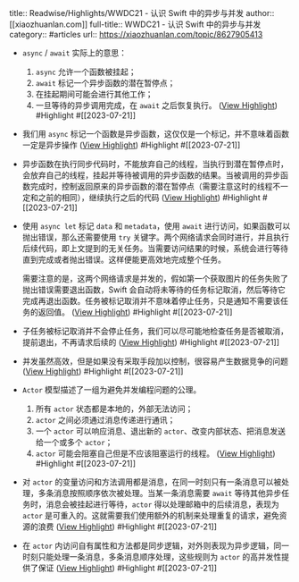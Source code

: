 title:: Readwise/Highlights/WWDC21 - 认识 Swift 中的异步与并发
author:: [[xiaozhuanlan.com]]
full-title:: WWDC21 - 认识 Swift 中的异步与并发
category:: #articles
url:: https://xiaozhuanlan.com/topic/8627905413

- `async` / `await` 实际上的意思：
  
  1.  `async` 允许一个函数被挂起；
  2.  `await` 标记一个异步函数的潜在暂停点；
  3.  在挂起期间可能会进行其他工作；
  4.  一旦等待的异步调用完成，在 `await` 之后恢复执行。 ([View Highlight](https://read.readwise.io/read/01h5vq07g70xbc13rn1yzxq6mf)) #Highlight #[[2023-07-21]]
- 我们用 `async` 标记一个函数是异步函数，这仅仅是一个标记，并不意味着函数一定是异步操作 ([View Highlight](https://read.readwise.io/read/01h5vq0gfg0g9pgq0stpd3tyk1)) #Highlight #[[2023-07-21]]
- 异步函数在执行同步代码时，不能放弃自己的线程，当执行到潜在暂停点时，会放弃自己的线程，挂起并等待被调用的异步函数的结果。当被调用的异步函数完成时，控制返回原来的异步函数的潜在暂停点（需要注意这时的线程不一定和之前的相同），继续执行之后的代码 ([View Highlight](https://read.readwise.io/read/01h5vq1804n08ehq6ger2p7xc1)) #Highlight #[[2023-07-21]]
- 使用 `async let` 标记 `data` 和 `metadata`，使用 `await` 进行访问，如果函数可以抛出错误，那么还需要使用 `try` 关键字。两个网络请求会同时进行，并且执行后续代码，即上文提到的无关任务。当需要访问结果的时候，系统会进行等待直到完成或者抛出错误。这样便能更高效地完成整个任务。
  
  需要注意的是，这两个网络请求是并发的，假如第一个获取图片的任务失败了抛出错误需要退出函数，Swift 会自动将未等待的任务标记取消，然后等待它完成再退出函数。任务被标记取消并不意味着停止任务，只是通知不需要该任务的返回值。 ([View Highlight](https://read.readwise.io/read/01h5vqce0mgdneyrq38hhavbsg)) #Highlight #[[2023-07-21]]
- 子任务被标记取消并不会停止任务，我们可以尽可能地检查任务是否被取消，提前退出，不再请求后续的 ([View Highlight](https://read.readwise.io/read/01h5vqfkm26wq23hmf08d44fcg)) #Highlight #[[2023-07-21]]
- 并发虽然高效，但是如果没有采取手段加以控制，很容易产生数据竞争的问题 ([View Highlight](https://read.readwise.io/read/01h5vqj44gvsk6hrz9k7qk0rnd)) #Highlight #[[2023-07-21]]
- `Actor` 模型描述了一组为避免并发编程问题的公理。
  
  1.  所有 `actor` 状态都是本地的，外部无法访问；
  2.  `actor` 之间必须通过消息传递进行通讯；
  3.  一个 `actor` 可以响应消息、退出新的 `actor`、改变内部状态、把消息发送给一个或多个 `actor`；
  4.  `actor` 可能会阻塞自己但是不应该阻塞运行的线程。 ([View Highlight](https://read.readwise.io/read/01h5vqkeytsxf93ge21n8jnyeq)) #Highlight #[[2023-07-21]]
- 对 `actor` 的变量访问和方法调用都是消息，在同一时刻只有一条消息可以被处理，多条消息按照顺序依次被处理。当某一条消息需要 `await` 等待其他异步任务时，消息会被挂起进行等待，`actor` 得以处理邮箱中的后续消息，表现为 `actor` 是可重入的。这就需要我们使用额外的机制来处理重复的请求，避免资源的浪费 ([View Highlight](https://read.readwise.io/read/01h5vqmey9vc1jwq2140qg2aw1)) #Highlight #[[2023-07-21]]
- 在 `actor` 内访问自有属性和方法都是同步逻辑，对外则表现为异步逻辑，同一时刻只能处理一条消息，多条消息顺序处理，这些规则为 `actor` 的高并发性提供了保证 ([View Highlight](https://read.readwise.io/read/01h5vqxvber0kp2ssecr1ht558)) #Highlight #[[2023-07-21]]